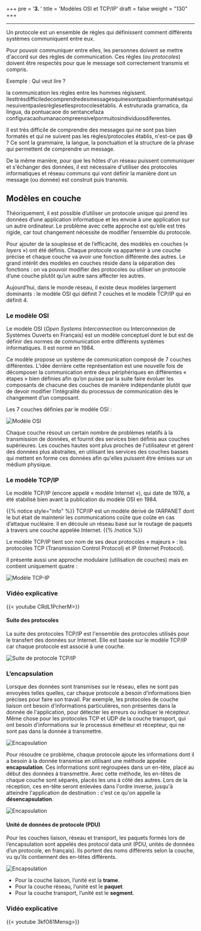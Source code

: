 +++
pre = '<b>3. </b>'
title = 'Modèles OSI et TCP/IP'
draft = false
weight = "130"
+++

***

Un protocole est un ensemble de règles qui définissent comment différents systèmes communiquent entre eux.

Pour pouvoir communiquer entre elles, les personnes doivent se mettre d'accord sur des règles de communication. Ces règles (ou *protocoles*) doivent être respectés pour que le message soit correctement transmis et compris. 

Exemple : Qui veut lire ?

la communication les règles entre les hommes régissent. Ilesttrèsdifficiledecomprendredesmessagesquinesontpasbienformatésetquinesuiventpaslesrèglesetlesprotocolesétablis. A estruturada gramatica, da lingua, da pontuacaoe do sentancefaza configuracaohumanacompreensivelpormuitosindividuosdiferentes.

Il est très difficile de comprendre des messages qui ne sont pas bien formatés et qui ne suivent pas les règles/protocoles établis, n'est-ce pas :sweat_smile: ? Ce sont la grammaire, la langue, la ponctuation et la structure de la phrase qui permettent de comprendre un message.

<!-- Les protocoles utilisés dans les communications réseau partagent de nombreuses caractéristiques fondamentales avec les protocoles utilisés pour régir les conversations humaines. -->

De la même manière, pour que les hôtes d'un réseau puissent communiquer et s'échanger des données, il est nécessaire d'utiliser des protocoles informatiques et réseau communs qui vont définir la manière dont un message (ou donnée) est construit puis transmis.


## Modèles en couche
Théoriquement, il est possible d’utiliser un protocole unique qui prend les données d’une application informatique et les envoie à une application sur un autre ordinateur. Le problème avec cette approche est qu’elle est très rigide, car tout changement nécessite de modifier l’ensemble du protocole.

Pour ajouter de la souplesse et de l’efficacité, des modèles en couches (« *layers* ») ont été définis. Chaque protocole va appartenir à une couche précise et chaque couche va avoir une fonction différente des autres. Le grand intérêt des modèles en couches réside dans la séparation des fonctions : on va pouvoir modifier des protocoles ou utiliser un protocole d’une couche plutôt qu’un autre sans affecter les autres.

<!-- ### Avantages d'un modèle en couches
+ Aide à la conception d’un protocole, car des protocoles qui fonctionnent à un niveau de couche spécifique disposent d’informations définies à partir desquelles ils agissent, ainsi que d’une interface définie par rapport aux couches supérieures et inférieures.
+ Il encourage la concurrence, car les produits de différents fournisseurs peuvent fonctionner ensemble.
+ Il permet d’éviter que des changements technologiques ou fonctionnels dans une couche ne se répercutent sur d’autres couches, supérieures et inférieures.
+ Il fournit un langage commun pour décrire les fonctions et les fonctionnalités réseau. -->

Aujourd’hui, dans le monde réseau, il existe deux modèles largement dominants : le modèle OSI qui définit 7 couches et le modèle TCP/IP qui en définit 4.

### Le modèle OSI
Le modèle OSI (*Open Systems Interconnection* ou Interconnexion de Systèmes Ouverts en Français) est un modèle conceptuel dont le but est de définir des normes de communication entre différents systèmes informatiques. Il est normé en 1984.

Ce modèle propose un système de communication composé de 7 couches différentes. L’idée derrière cette représentation est une nouvelle fois de décomposer la communication entre deux périphériques en différentes « étapes » bien définies afin qu’on puisse par la suite faire évoluer les composants de chacune des couches de manière indépendante plutôt que de devoir modifier l’intégralité du processus de communication dès le changement d’un composant.

Les 7 couches définies par le modèle OSI :

![Modèle OSI](../images/010301-modele-osi.png)

Chaque couche résout un certain nombre de problèmes relatifs à la transmission de données, et fournit des services bien définis aux couches supérieures. Les couches hautes sont plus proches de l'utilisateur et gèrent des données plus abstraites, en utilisant les services des couches basses qui mettent en forme ces données afin qu'elles puissent être émises sur un médium physique.



### Le modèle TCP/IP
Le modèle TCP/IP (encore appelé « modèle Internet »), qui date de 1976, a été stabilisé bien avant la publication du modèle OSI en 1984.

{{% notice style="info" %}}
TCP/IP est un modèle dérivé de l’ARPANET dont le but était de maintenir les communications coûte que coûte en cas d’attaque nucléaire. Il en découle un réseau basé sur le routage de paquets à travers une couche appelée Internet.
{{% /notice %}}

Le modèle TCP/IP tient son nom de ses deux protocoles « majeurs » : les protocoles TCP (Transmission Control Protocol) et IP (Internet Protocol).

Il présente aussi une approche modulaire (utilisation de couches) mais en contient uniquement quatre :

![Modèle TCP-IP](../images/010302-osi-vs-tcp-ip.png)

### Vidéo explicative
{{< youtube CRdL1PcherM>}}

#### Suite des protocoles
La suite des protocoles TCP/IP est l'ensemble des protocoles utilisés pour le transfert des données sur Internet. Elle est basée sur le modèle TCP/IP car chaque protocole est associé à une couche.

![Suite de protocole TCP/IP](../images/010306-suite-protocole-TCPIP.png)


### L’encapsulation
Lorsque des données sont transmises sur le réseau, elles ne sont pas envoyées telles quelles, car chaque protocole a besoin d’informations bien précises pour faire son travail. Par exemple, les protocoles de couche liaison ont besoin d’informations particulières, non présentes dans la donnée de l'application, pour détecter les erreurs ou indiquer le récepteur. Même chose pour les protocoles TCP et UDP de la couche transport, qui ont besoin d’informations sur le processus émetteur et récepteur, qui ne sont pas dans la donnée à transmettre. 

![Encapsulation](../images/010304-encapsulation.png?width=40vw)

Pour résoudre ce problème, chaque protocole ajoute les informations dont il a besoin à la donnée transmise en utilisant une méthode appelée **encapsulation**. Ces informations sont regroupées dans un en-tête, placé au début des données à transmettre. Avec cette méthode, les en-têtes de chaque couche sont séparés, placés les uns à côté des autres. Lors de la réception, ces en-tête seront enlevées dans l'ordre inverse, jusqu'à atteindre l'application de destination : c'est ce qu'on appelle la **désencapsulation**.

![Encapsulation](../images/010303-encapsulation.gif?width=40vw)

#### Unité de données de protocole (PDU)

Pour les couches liaison, réseau et transport, les paquets formés lors de l’encapsulation sont appelés des protocol data unit (PDU, unités de données d’un protocole, en français). Ils portent des noms différents selon la couche, vu qu’ils contiennent des en-têtes différents.

![Encapsulation](../images/010305-pdu.png?width=45vw)

+ Pour la couche liaison, l’unité est la **trame**.
+ Pour la couche réseau, l’unité est le **paquet**.
+ Pour la couche transport, l’unité est le **segment**.

### Vidéo explicative
{{< youtube 3kfO61Mensg>}}